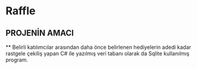 # Raffle
## PROJENİN AMACI 

** Belirli katılımcılar arasından daha önce belirlenen hediyelerin adedi kadar rastgele çekiliş yapan C# ile yazılmış veri tabanı olarak da Sqlite kullanılmış program. 

